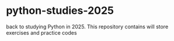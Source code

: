 # python-studies-2025
back to studying Python in 2025. This repository contains will store exercises and practice codes
